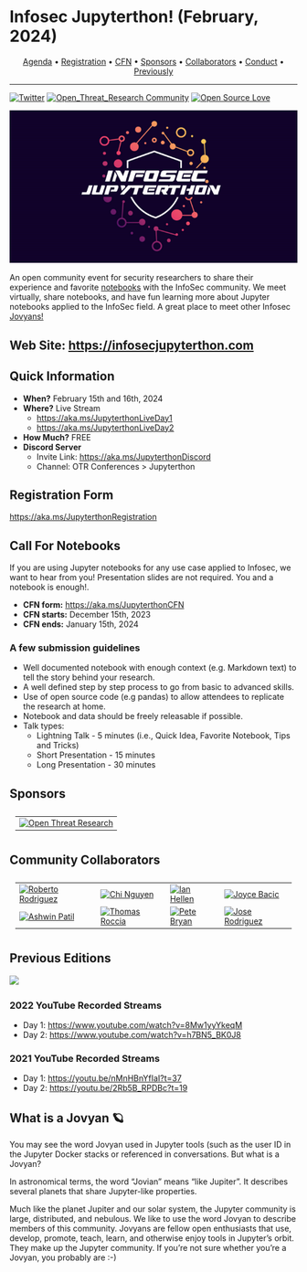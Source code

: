 # Infosec Jupyterthon! (February, 2024)

<p align="center">
  <a href="https://infosecjupyterthon.com/2022/agenda.html">Agenda</a> •
  <a href="#registration">Registration</a> •
  <a href="#call-for-notebooks">CFN</a> •
  <a href="#sponsors">Sponsors</a> •
  <a href="#community-collaborators">Collaborators</a> •
  <a href="https://infosecjupyterthon.com/conduct.html">Conduct</a> •
  <a href="#previous-editions">Previously</a>
</p>

---

[![Twitter](https://img.shields.io/twitter/follow/jupyterthon.svg?style=social&label=Follow)](https://twitter.com/jupyterthon)
[![Open_Threat_Research Community](https://img.shields.io/badge/Open_Threat_Research-Community-brightgreen.svg)](https://twitter.com/OTR_Community)
[![Open Source Love](https://badges.frapsoft.com/os/v3/open-source.svg?v=103)](https://github.com/ellerbrock/open-source-badges/)

<img src="docs/images/infosec-jupyterthon-banner-dark.png" width=700 alt="This image was created by Scriberia for The Turing Way community and is used under a CC-BY licence">

An open community event for security researchers to share their experience and favorite [notebooks](https://jupyter.org/) with the InfoSec community. We meet virtually, share notebooks, and have fun learning more about Jupyter notebooks applied to the InfoSec field. A great place to meet other Infosec [Jovyans!](#what-is-a-jovyan-🪐)

## Web Site: https://infosecjupyterthon.com

## Quick Information 

* **When?** February 15th and 16th, 2024
* **Where?** Live Stream
    * https://aka.ms/JupyterthonLiveDay1
    * https://aka.ms/JupyterthonLiveDay2
* **How Much?** FREE
* **Discord Server**
    * Invite Link: https://aka.ms/JupyterthonDiscord
    * Channel: OTR Conferences > Jupyterthon

## Registration Form

https://aka.ms/JupyterthonRegistration

## Call For Notebooks
If you are using Jupyter notebooks for any use case applied to Infosec, we want to hear from you! Presentation slides are not required. You and a notebook is enough!.

* **CFN form:** https://aka.ms/JupyterthonCFN
* **CFN starts:** December 15th, 2023
* **CFN ends:** January 15th, 2024

### A few submission guidelines
* Well documented notebook with enough context (e.g. Markdown text) to tell the story behind your research.
* A well defined step by step process to go from basic to advanced skills.
* Use of open source code (e.g pandas) to allow attendees to replicate the research at home.
* Notebook and data should be freely releasable if possible.
* Talk types:
    * Lightning Talk - 5 minutes (i.e., Quick Idea, Favorite Notebook, Tips and Tricks)
    * Short Presentation - 15 minutes
    * Long Presentation - 30 minutes

## Sponsors

<table style="padding:10px">
  <tr>
    <td> 
        <a href="https://twitter.com/OTR_Community">
            <img src="docs/2022/images/sponsors/OTR.png"  alt="Open Threat Research">
        </a>
    </td>
  </tr>
</table>

## Community Collaborators

<table style="padding:10px">
  <tr>
    <td> 
        <a href="https://infosecjupyterthon.com/collaborators/Roberto-Rodriguez.html">
            <img src="docs/images/collaborators/Roberto-Rodriguez.png"  alt="Roberto Rodriguez">
        </a>
    </td>
    <td>
        <a href="https://infosecjupyterthon.com/collaborators/Chi-Nguyen.html">
            <img src="docs/images/collaborators/Chi-Nguyen.png" alt="Chi Nguyen">
        </a>
    </td>
    <td>
        <a href="https://infosecjupyterthon.com/collaborators/Ian-Hellen.html">
            <img src="docs/images/collaborators/Ian-Hellen.png" alt="Ian Hellen">
        </a>
    </td>
    <td>
        <a href="https://infosecjupyterthon.com/collaborators/Joyce-Bacic.html">
            <img src="docs/images/collaborators/Joyce-Bacic.png" alt="Joyce Bacic">
        </a>
    </td>
  </tr>
  <tr>
    <td>
        <a href="https://infosecjupyterthon.com/collaborators/Ashwin-Patil.html">
            <img src="docs/images/collaborators/Ashwin-Patil.png"  alt="Ashwin Patil">
        </a>
    </td>
    <td>
        <a href="https://infosecjupyterthon.com/collaborators/Thomas-Roccia.html">
            <img src="docs/images/collaborators/Thomas-Roccia.png" alt="Thomas Roccia">
        </a>
    </td>
    <td>
        <a href="https://infosecjupyterthon.com/collaborators/Pete-Bryan.html">
            <img src="docs/images/collaborators/Pete-Bryan.png" alt="Pete Bryan">
        </a>
    </td>
    <td>
        <a href="https://infosecjupyterthon.com/collaborators/Jose-Rodriguez.html">
            <img src="docs/images/collaborators/Jose-Rodriguez.png" alt="Jose Rodriguez">
        </a>
    </td>
  </tr>
</table>

## Previous Editions

![](docs/images/Jupyterthon-2021.png)

### 2022 YouTube Recorded Streams

* Day 1: https://www.youtube.com/watch?v=8Mw1yyYkeqM
* Day 2: https://www.youtube.com/watch?v=h7BN5_BK0J8

### 2021 YouTube Recorded Streams

* Day 1: https://youtu.be/nMnHBnYfIaI?t=37
* Day 2: https://youtu.be/2Rb5B_RPDBc?t=19

## What is a Jovyan 🪐

You may see the word Jovyan used in Jupyter tools (such as the user ID in the Jupyter Docker stacks or referenced in conversations. But what is a Jovyan?

In astronomical terms, the word “Jovian” means “like Jupiter”. It describes several planets that share Jupyter-like properties.

Much like the planet Jupiter and our solar system, the Jupyter community is large, distributed, and nebulous. We like to use the word Jovyan to describe members of this community. Jovyans are fellow open enthusiasts that use, develop, promote, teach, learn, and otherwise enjoy tools in Jupyter’s orbit. They make up the Jupyter community. If you’re not sure whether you’re a Jovyan, you probably are :-)